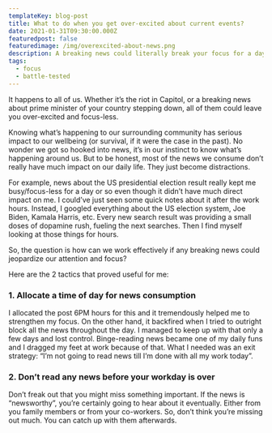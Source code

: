```yaml
---
templateKey: blog-post
title: What to do when you get over-excited about current events?
date: 2021-01-31T09:30:00.000Z
featuredpost: false
featuredimage: /img/overexcited-about-news.png
description: A breaking news could literally break your focus for a day!
tags:
  - focus
  - battle-tested
---
```

It happens to all of us. Whether it’s the riot in Capitol, or a breaking news about prime minister of your country stepping down, all of them could leave you over-excited and focus-less. 

Knowing what’s happening to our surrounding community has serious impact to our wellbeing (or survival, if it were the case in the past). No wonder we got so hooked into news, it’s in our instinct to know what’s happening around us. But to be honest, most of the news we consume don’t really have much impact on our daily life. They just become distractions. 

For example, news about the US presidential election result really kept me busy/focus-less for a day or so even though it didn’t have much direct impact on me. I could’ve just seen some quick notes about it after the work hours. Instead, I googled everything about the US election system, Joe Biden, Kamala Harris, etc. Every new search result was providing a small doses of dopamine rush, fueling the next searches. Then I find myself looking at those things for hours.

So, the question is how can we work effectively if any breaking news could jeopardize our attention and focus?

Here are the 2 tactics that proved useful for me:

### 1. Allocate a time of day for news consumption

I allocated the post 6PM hours for this and it tremendously helped me to strengthen my focus. On the other hand, it backfired when I tried to outright block all the news throughout the day. I managed to keep up with that only a few days and lost control. Binge-reading news became one of my daily funs and I dragged my feet at work because of that. What I needed was an exit strategy: “I’m not going to read news till I’m done with all my work today”.

### 2. Don’t read any news before your workday is over

Don’t freak out that you might miss something important. If the news is “newsworthy”, you’re certainly going to hear about it eventually. Either from you family members or from your co-workers. So, don’t think you’re missing out much. You can catch up with them afterwards.
